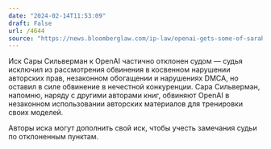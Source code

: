 ```yaml
---
date: "2024-02-14T11:53:09"
draft: False
url: /4644
source: "https://news.bloomberglaw.com/ip-law/openai-gets-some-of-sarah-silvermans-suit-cut-in-mixed-ruling"
---
```


Иск Сары Сильверман к OpenAI частично отклонен судом — судья исключил из рассмотрения обвинения в косвенном нарушении авторских прав, незаконном обогащении и нарушениях DMCA, но оставил в силе обвинение в нечестной конкуренции. Сара Сильверман, напомню, наряду с другими авторами книг, обвиняют OpenAI в незаконном использовании авторских материалов для тренировки своих моделей.

Авторы иска могут дополнить свой иск, чтобы учесть замечания судьи по отклоненным пунктам.
